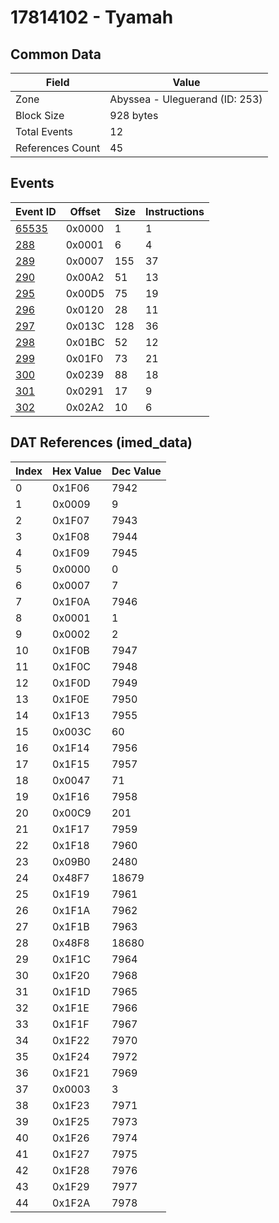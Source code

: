 # 17814102 - Tyamah

## Common Data

| Field            | Value                          |
|------------------|--------------------------------|
| Zone             | Abyssea - Uleguerand (ID: 253) |
| Block Size       | 928 bytes                      |
| Total Events     | 12                             |
| References Count | 45                             |

## Events

| Event ID            | Offset   |   Size |   Instructions |
|---------------------|----------|--------|----------------|
| [65535](./65535.md) | 0x0000   |      1 |              1 |
| [288](./288.md)     | 0x0001   |      6 |              4 |
| [289](./289.md)     | 0x0007   |    155 |             37 |
| [290](./290.md)     | 0x00A2   |     51 |             13 |
| [295](./295.md)     | 0x00D5   |     75 |             19 |
| [296](./296.md)     | 0x0120   |     28 |             11 |
| [297](./297.md)     | 0x013C   |    128 |             36 |
| [298](./298.md)     | 0x01BC   |     52 |             12 |
| [299](./299.md)     | 0x01F0   |     73 |             21 |
| [300](./300.md)     | 0x0239   |     88 |             18 |
| [301](./301.md)     | 0x0291   |     17 |              9 |
| [302](./302.md)     | 0x02A2   |     10 |              6 |

## DAT References (imed_data)

|   Index | Hex Value   |   Dec Value |
|---------|-------------|-------------|
|       0 | 0x1F06      |        7942 |
|       1 | 0x0009      |           9 |
|       2 | 0x1F07      |        7943 |
|       3 | 0x1F08      |        7944 |
|       4 | 0x1F09      |        7945 |
|       5 | 0x0000      |           0 |
|       6 | 0x0007      |           7 |
|       7 | 0x1F0A      |        7946 |
|       8 | 0x0001      |           1 |
|       9 | 0x0002      |           2 |
|      10 | 0x1F0B      |        7947 |
|      11 | 0x1F0C      |        7948 |
|      12 | 0x1F0D      |        7949 |
|      13 | 0x1F0E      |        7950 |
|      14 | 0x1F13      |        7955 |
|      15 | 0x003C      |          60 |
|      16 | 0x1F14      |        7956 |
|      17 | 0x1F15      |        7957 |
|      18 | 0x0047      |          71 |
|      19 | 0x1F16      |        7958 |
|      20 | 0x00C9      |         201 |
|      21 | 0x1F17      |        7959 |
|      22 | 0x1F18      |        7960 |
|      23 | 0x09B0      |        2480 |
|      24 | 0x48F7      |       18679 |
|      25 | 0x1F19      |        7961 |
|      26 | 0x1F1A      |        7962 |
|      27 | 0x1F1B      |        7963 |
|      28 | 0x48F8      |       18680 |
|      29 | 0x1F1C      |        7964 |
|      30 | 0x1F20      |        7968 |
|      31 | 0x1F1D      |        7965 |
|      32 | 0x1F1E      |        7966 |
|      33 | 0x1F1F      |        7967 |
|      34 | 0x1F22      |        7970 |
|      35 | 0x1F24      |        7972 |
|      36 | 0x1F21      |        7969 |
|      37 | 0x0003      |           3 |
|      38 | 0x1F23      |        7971 |
|      39 | 0x1F25      |        7973 |
|      40 | 0x1F26      |        7974 |
|      41 | 0x1F27      |        7975 |
|      42 | 0x1F28      |        7976 |
|      43 | 0x1F29      |        7977 |
|      44 | 0x1F2A      |        7978 |
